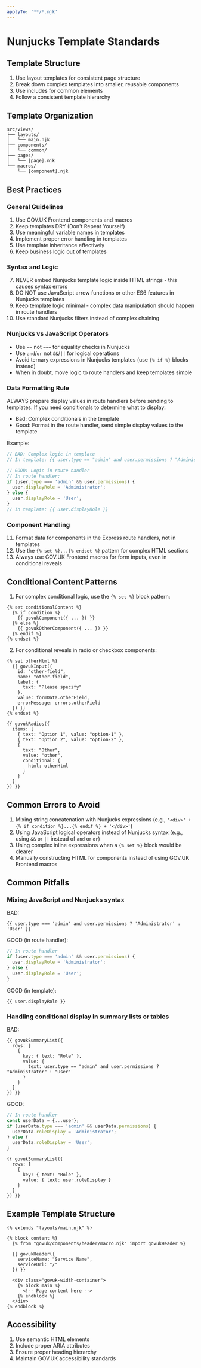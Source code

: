 ```yaml
---
applyTo: '**/*.njk'
---
```

# Nunjucks Template Standards

## Template Structure

1. Use layout templates for consistent page structure
2. Break down complex templates into smaller, reusable components
3. Use includes for common elements
4. Follow a consistent template hierarchy

## Template Organization

```
src/views/
├── layouts/
│   └── main.njk
├── components/
│   └── common/
├── pages/
│   └── [page].njk
└── macros/
    └── [component].njk
```

## Best Practices

### General Guidelines
1. Use GOV.UK Frontend components and macros
2. Keep templates DRY (Don't Repeat Yourself)
3. Use meaningful variable names in templates
4. Implement proper error handling in templates
5. Use template inheritance effectively
6. Keep business logic out of templates

### Syntax and Logic
7. NEVER embed Nunjucks template logic inside HTML strings - this causes syntax errors
8. DO NOT use JavaScript arrow functions or other ES6 features in Nunjucks templates
9. Keep template logic minimal - complex data manipulation should happen in route handlers
10. Use standard Nunjucks filters instead of complex chaining

### Nunjucks vs JavaScript Operators
- Use `==` not `===` for equality checks in Nunjucks
- Use `and`/`or` not `&&`/`||` for logical operations
- Avoid ternary expressions in Nunjucks templates (use `{% if %}` blocks instead)
- When in doubt, move logic to route handlers and keep templates simple

### Data Formatting Rule
ALWAYS prepare display values in route handlers before sending to templates. 
If you need conditionals to determine what to display:
- Bad: Complex conditionals in the template
- Good: Format in the route handler, send simple display values to the template

Example:
```javascript
// BAD: Complex logic in template
// In template: {{ user.type == "admin" and user.permissions ? "Administrator" : "User" }}

// GOOD: Logic in route handler
// In route handler:
if (user.type === 'admin' && user.permissions) {
  user.displayRole = 'Administrator';
} else {
  user.displayRole = 'User';
}
// In template: {{ user.displayRole }}
```

### Component Handling
11. Format data for components in the Express route handlers, not in templates
12. Use the `{% set %}...{% endset %}` pattern for complex HTML sections
13. Always use GOV.UK Frontend macros for form inputs, even in conditional reveals

## Conditional Content Patterns

1. For complex conditional logic, use the `{% set %}` block pattern:

```njk
{% set conditionalContent %}
  {% if condition %}
    {{ govukComponent({ ... }) }}
  {% else %}
    {{ govukOtherComponent({ ... }) }}
  {% endif %}
{% endset %}
```

2. For conditional reveals in radio or checkbox components:

```njk
{% set otherHtml %}
  {{ govukInput({
    id: "other-field",
    name: "other-field",
    label: {
      text: "Please specify"
    },
    value: formData.otherField,
    errorMessage: errors.otherField
  }) }}
{% endset %}

{{ govukRadios({
  items: [
    { text: "Option 1", value: "option-1" },
    { text: "Option 2", value: "option-2" },
    {
      text: "Other",
      value: "other",
      conditional: {
        html: otherHtml
      }
    }
  ]
}) }}
```

## Common Errors to Avoid

1. Mixing string concatenation with Nunjucks expressions (e.g., `'<div>' + {% if condition %}...{% endif %} + '</div>'`)
2. Using JavaScript logical operators instead of Nunjucks syntax (e.g., using `&&` or `||` instead of `and` or `or`)
3. Using complex inline expressions when a `{% set %}` block would be clearer
4. Manually constructing HTML for components instead of using GOV.UK Frontend macros

## Common Pitfalls

### Mixing JavaScript and Nunjucks syntax
BAD:
```njk
{{ user.type === 'admin' and user.permissions ? 'Administrator' : 'User' }}
```

GOOD (in route handler):
```javascript
// In route handler
if (user.type === 'admin' && user.permissions) {
  user.displayRole = 'Administrator';
} else {
  user.displayRole = 'User';
}
```

GOOD (in template):
```njk
{{ user.displayRole }}
```

### Handling conditional display in summary lists or tables
BAD:
```njk
{{ govukSummaryList({
  rows: [
    {
      key: { text: "Role" },
      value: { 
        text: user.type == "admin" and user.permissions ? "Administrator" : "User"
      }
    }
  ]
}) }}
```

GOOD:
```javascript
// In route handler
const userData = {...user};
if (userData.type === 'admin' && userData.permissions) {
  userData.roleDisplay = 'Administrator';
} else {
  userData.roleDisplay = 'User';
}
```

```njk
{{ govukSummaryList({
  rows: [
    {
      key: { text: "Role" },
      value: { text: user.roleDisplay }
    }
  ]
}) }}
```

## Example Template Structure

```njk
{% extends "layouts/main.njk" %}

{% block content %}
  {% from "govuk/components/header/macro.njk" import govukHeader %}
  
  {{ govukHeader({
    serviceName: "Service Name",
    serviceUrl: "/"
  }) }}

  <div class="govuk-width-container">
    {% block main %}
      <!-- Page content here -->
    {% endblock %}
  </div>
{% endblock %}
```

## Accessibility

1. Use semantic HTML elements
2. Include proper ARIA attributes
3. Ensure proper heading hierarchy
4. Maintain GOV.UK accessibility standards
